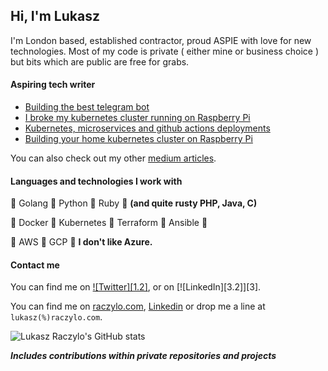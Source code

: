 ## Hi, I'm Lukasz

I'm London based, established contractor, proud ASPIE with love for new technologies.
Most of my code is private ( either mine or business choice ) but bits which are public are free for grabs.

#### Aspiring tech writer

* [Building the best telegram bot](https://itnext.io/building-best-telegram-bot-bbf905d09d74)
* [I broke my kubernetes cluster running on Raspberry Pi](https://itnext.io/i-broke-my-kubernetes-cluster-running-on-raspberry-pi-355234a24d)
* [Kubernetes, microservices and github actions deployments](https://itnext.io/unified-microservices-builds-using-github-actions-3442c4ee175e)
* [Building your home kubernetes cluster on Raspberry Pi](https://itnext.io/building-your-home-raspberry-pi-kubernetes-cluster-14eeeb3c521e)

You can also check out my other [medium articles](https://raczylo.medium.com/).

#### Languages and technologies I work with

🌟 Golang 🌟 Python 🌟 Ruby 🌟 **(and quite rusty PHP, Java, C)**

🌟 Docker 🌟 Kubernetes 🌟 Terraform 🌟 Ansible 🌟

🌟 AWS 🌟 GCP 🌟 **I don't like Azure.**

#### Contact me

You can find me on [![Twitter][1.2]][1], or on [![LinkedIn][3.2]][3].

[1]: https://twitter.com/raczylo
[2]: https://www.linkedin.com/in/lukaszraczylo/

You can find me on [raczylo.com](https://www.raczylo.com), [Linkedin](https://www.linkedin.com/in/lukaszraczylo/) or drop me a line at `lukasz(%)raczylo.com`.


![Lukasz Raczylo's GitHub stats](https://github-readme-stats.vercel.app/api?username=lukaszraczylo&count_private=true&show_icons=true&cache_seconds=1800)

***Includes contributions within private repositories and projects***
